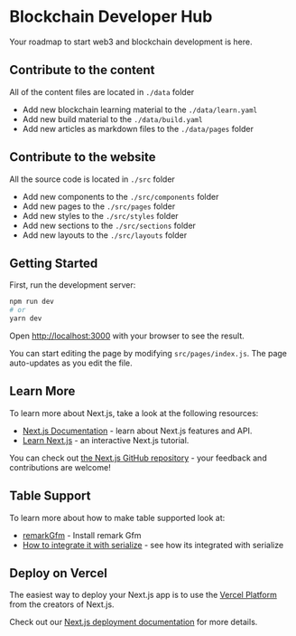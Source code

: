 # Blockchain Developer Hub

Your roadmap to start web3 and blockchain development is here.

## Contribute to the content

All of the content files are located in `./data` folder

- Add new blockchain learning material to the `./data/learn.yaml`
- Add new build material to the `./data/build.yaml`
- Add new articles as markdown files to the `./data/pages` folder

## Contribute to the website

All the source code is located in `./src` folder

- Add new components to the `./src/components` folder
- Add new pages to the `./src/pages` folder
- Add new styles to the `./src/styles` folder
- Add new sections to the `./src/sections` folder
- Add new layouts to the `./src/layouts` folder

## Getting Started

First, run the development server:

```bash
npm run dev
# or
yarn dev
```

Open [http://localhost:3000](http://localhost:3000) with your browser to see the result.

You can start editing the page by modifying `src/pages/index.js`. The page auto-updates as you edit the file.

## Learn More

To learn more about Next.js, take a look at the following resources:

- [Next.js Documentation](https://nextjs.org/docs) - learn about Next.js features and API.
- [Learn Next.js](https://nextjs.org/learn) - an interactive Next.js tutorial.

You can check out [the Next.js GitHub repository](https://github.com/vercel/next.js/) - your feedback and contributions
are welcome!

## Table Support

To learn more about how to make table supported look at:

- [remarkGfm](https://www.npmjs.com/package/remark-gfm) - Install remark Gfm
- [How to integrate it with serialize](https://githubhot.com/repo/hashicorp/next-mdx-remote/issues/229) - see how its
  integrated with serialize

## Deploy on Vercel

The easiest way to deploy your Next.js app is to use the
[Vercel Platform](https://vercel.com/new?utm_medium=default-template&filter=next.js&utm_source=create-next-app&utm_campaign=create-next-app-readme)
from the creators of Next.js.

Check out our [Next.js deployment documentation](https://nextjs.org/docs/deployment) for more details.
